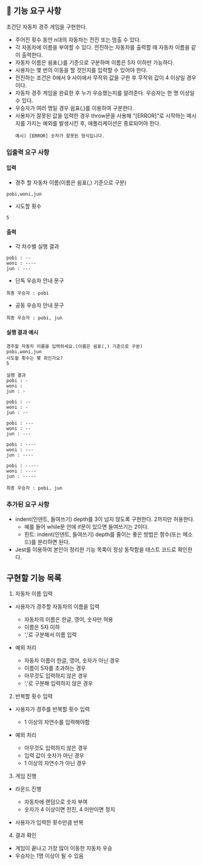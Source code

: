 
## 🚀 기능 요구 사항

초간단 자동차 경주 게임을 구현한다.

- 주어진 횟수 동안 n대의 자동차는 전진 또는 멈출 수 있다.
- 각 자동차에 이름을 부여할 수 있다. 전진하는 자동차를 출력할 때 자동차 이름을 같이 출력한다.
- 자동차 이름은 쉼표(,)를 기준으로 구분하며 이름은 5자 이하만 가능하다.
- 사용자는 몇 번의 이동을 할 것인지를 입력할 수 있어야 한다.
- 전진하는 조건은 0에서 9 사이에서 무작위 값을 구한 후 무작위 값이 4 이상일 경우이다.
- 자동차 경주 게임을 완료한 후 누가 우승했는지를 알려준다. 우승자는 한 명 이상일 수 있다.
- 우승자가 여러 명일 경우 쉼표(,)를 이용하여 구분한다.
- 사용자가 잘못된 값을 입력한 경우 throw문을 사용해 "[ERROR]"로 시작하는 메시지를 가지는 예외를 발생시킨 후, 애플리케이션은 종료되어야 한다.
  ```
  예시) [ERROR] 숫자가 잘못된 형식입니다.
  ```

### 입출력 요구 사항

#### 입력

- 경주 할 자동차 이름(이름은 쉼표(,) 기준으로 구분)

```
pobi,woni,jun
```

- 시도할 횟수

```
5
```

#### 출력

- 각 차수별 실행 결과

```
pobi : --
woni : ----
jun : ---
```

- 단독 우승자 안내 문구

```
최종 우승자 : pobi
```

- 공동 우승자 안내 문구

```
최종 우승자 : pobi, jun
```

#### 실행 결과 예시

```
경주할 자동차 이름을 입력하세요.(이름은 쉼표(,) 기준으로 구분)
pobi,woni,jun
시도할 횟수는 몇 회인가요?
5

실행 결과
pobi : -
woni :
jun : -

pobi : --
woni : -
jun : --

pobi : ---
woni : --
jun : ---

pobi : ----
woni : ---
jun : ----

pobi : -----
woni : ----
jun : -----

최종 우승자 : pobi, jun
```

### 추가된 요구 사항

- indent(인덴트, 들여쓰기) depth를 3이 넘지 않도록 구현한다. 2까지만 허용한다.
  - 예를 들어 while문 안에 if문이 있으면 들여쓰기는 2이다.
  - 힌트: indent(인덴트, 들여쓰기) depth를 줄이는 좋은 방법은 함수(또는 메소드)를 분리하면 된다.
- Jest를 이용하여 본인이 정리한 기능 목록이 정상 동작함을 테스트 코드로 확인한다.

## 구현할 기능 목록

1. 자동차 이름 입력
  - 사용자가 경주할 자동차의 이름을 입력
    - 자동차의 이름은 한글, 영어, 숫자만 허용
    - 이름은 5자 이하
    - ','로 구분해서 이름 입력

  - 예외 처리
    - 자동차 이름이 한글, 영어, 숫자가 아닌 경우
    - 이름이 5자를 초과하는 경우
    - 아무것도 입력하지 않은 경우
    - ','로 구분해 입력하지 않은 경우

2. 반복할 횟수 입력
  - 사용자가 경주를 반복할 횟수 입력
    - 1 이상의 자연수를 입력해야함

  - 예외 처리
    - 아무것도 입력하지 않은 경우
    - 입력 값이 숫자가 아닌 경우
    - 1 이상의 자연수가 아닌 경우

3. 게임 진행
  - 라운드 진행
    - 자동차에 랜덤으로 숫자 부여
    - 숫자가 4 이상이면 전진, 4 미만이면 정지
  
  - 사용자가 입력한 횟수만큼 반복

4. 결과 확인
  - 게임이 끝나고 가장 많이 이동한 자동차 우승
  - 우승자는 1명 이상이 될 수 있음